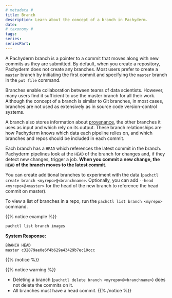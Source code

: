 ```yaml
---
# metadata # 
title: Branch
description: Learn about the concept of a branch in Pachyderm. 
date: 
# taxonomy #
tags: 
series:
seriesPart:
--- 
```


A Pachyderm branch is a pointer to a commit that
moves along with new commits as they are submitted. By default,
when you create a repository, Pachyderm does not create any branches.
Most users prefer to create a `master` branch by initiating the first
commit and specifying the `master` branch in the `put file` command.

Branches enable collaboration between teams of data scientists.
However, many users find it sufficient to
use the master branch for all their work. Although the concept of a
branch is similar to Git branches, in most cases, branches are not
used as extensively as in source code version-control systems.

A branch also stores information about [provenance](provenance.md), the other
branches it uses as input and which rely on its output. These branch relationships
are how Pachyderm knows which data each pipeline relies on, and which branches and
repos should be included in each commit.

Each branch has a `HEAD` which references the latest commit in the
branch. Pachyderm pipelines look at the `HEAD` of the branch
for changes and, if they detect new changes, trigger a job. **When you
commit a new change, the `HEAD` of the branch moves to the latest commit.**

You can create additional branches to experiment with the data (`pachctl create branch <myrepo>@<branchname>`. Optionally, you can add `--head  <myrepo>@<master>` for the head of the new branch to reference the head commit on master).

To view a list of branches in a repo, run the `pachctl list branch <myrepo>` command.

{{% notice example %}}
```s
pachctl list branch images
```

**System Response:**

```s
BRANCH HEAD
master c32879ae0e6f4b629a43429b7ec10ccc
```
{{% /notice %}}

{{% notice warning %}}
- Deleting a branch (`pachctl delete branch <myrepo>@<branchname>`) does not delete the commits on it.
- All branches must have a head commit. 
{{% /notice %}}